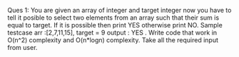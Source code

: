 Ques 1: You are given an array of integer and target integer now you have to tell it posible to select two elements from an array such that their sum is equal to target. If it is possible then print YES otherwise print NO. Sample testcase arr :[2,7,11,15], target = 9 output : YES . Write code that work in O(n^2) complexity and O(n*logn) complexity. Take all the required input from user.
